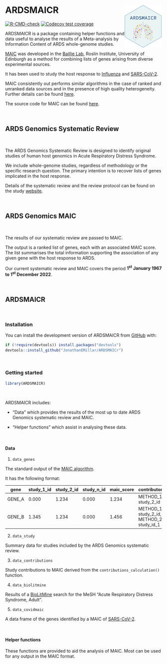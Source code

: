 
<!-- README.md is generated from README.Rmd. Please edit that file -->

# ARDSMAICR <img src="man/figures/logo.png" align="right" height="139" />

<!-- badges: start -->

[![R-CMD-check](https://github.com/JonathanEMillar/ARDSMAICr/actions/workflows/R-CMD-check.yaml/badge.svg)](https://github.com/JonathanEMillar/ARDSMAICr/actions/workflows/R-CMD-check.yaml)
[![Codecov test
coverage](https://codecov.io/gh/JonathanEMillar/ARDSMAICr/branch/main/graph/badge.svg)](https://app.codecov.io/gh/JonathanEMillar/ARDSMAICr?branch=main)
<!-- badges: end -->

ARDSMAICR is a package containing helper functions and data useful to
analyse the results of a Meta-analysis by Information Content of ARDS
whole-genome studies.

[MAIC](https://github.com/baillielab/maic) was developed in the [Baillie
Lab](https://baillielab.net), Roslin Institute, University of Edinburgh
as a method for combining lists of genes arising from diverse
experimental sources.

It has been used to study the host response to
[Influenza](https://doi.org/10.1038/s41467-019-13965-x) and
[SARS-CoV-2](https://doi.org/10.1038/s41586-020-03065-y).

MAIC consistently out performs similar algorithms in the case of ranked
and unranked data sources and in the presence of high quality
heterogeneity. Further details can be found
[here](https://doi.org/10.1093/bioinformatics/btac621).

The source code for MAIC can be found
[here](https://github.com/baillielab/maic).

<br />

## ARDS Genomics Systematic Review

<br />

The ARDS Genomics Systematic Review is designed to identify original
studies of human host genomics in Acute Respiratory Distress Syndrome.

We include whole-genome studies, regardless of methodology or the
specific research question. The primary intention is to recover lists of
genes implicated in the host response.

Details of the systematic review and the review protocol can be found on
the study [website](https://ardsmaic.site44.com).

<br />

## ARDS Genomics MAIC

<br />

The results of our systematic review are passed to MAIC.

The output is a ranked list of genes, each with an associated MAIC
score. The list summarises the total information supporting the
association of any given gene with the host response to ARDS.

Our current systematic review and MAIC covers the period
**1<sup>st</sup> January 1967 to 1<sup>st</sup> December 2022**.

<br />

## ARDSMAICR

<br />

### Installation

You can install the development version of ARDSMAICR from
[GitHub](https://github.com/) with:

``` r
if (!require(devtools)) install.packages("devtools")
devtools::install_github("JonathanEMillar/ARDSMAICr")
```

<br />

### Getting started

``` r
library(ARDSMAICR)
```

<br />

ARDSMAICR includes:

- “Data” which provides the results of the most up to date ARDS Genomics
  systematic review and MAIC.

- “Helper functions” which assist in analysing these data.

<br />

#### Data

1.  `data_genes`

The standard output of the [MAIC
algorithm](https://github.com/baillielab/maic).

It has the following format:

| gene   | study_1\_id | study_2\_id | study_n\_id | maic_score | contributors                                |
|--------|-------------|-------------|-------------|------------|---------------------------------------------|
| GENE_A | 0.000       | 1.234       | 0.000       | 1.234      | METHOD_1: study_2\_id                       |
| GENE_B | 1.345       | 1.234       | 0.000       | 1.456      | METHOD_1: study_2\_id, METHOD_2: study_id_1 |

2.  `data_study`

Summary data for studies included by the ARDS Genomics systematic
review.

3.  `data_contributions`

Study contributions to MAIC derived from the
`contributions_calculation()` function.

4.  `data_biolitmine`

Results of a [BioLitMine](https://www.flyrnai.org/tools/biolitmine/web/)
search for the MeSH “Acute Respiratory Distress Syndrome, Adult”.

5.  `data_covidmaic`

A data frame of the genes identified by a MAIC of
[SARS-CoV-2](https://doi.org/10.1038/s41586-020-03065-y).

<br />

#### Helper functions

These functions are provided to aid the analysis of MAIC. Most can be
used for any output in the MAIC format.
